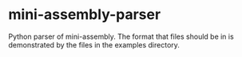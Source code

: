 # mini-assembly-parser

Python parser of mini-assembly. The format that files should be in is demonstrated by the files in the examples directory.
